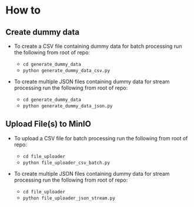 # How to
## Create dummy data

- To create a CSV file containing dummy data for batch processing run the following from root of repo:
    - `cd generate_dummy_data`
    - `python generate_dummy_data_csv.py`

- To create multiple JSON files containing dummy data for stream processing run the following from root of repo:
    - `cd generate_dummy_data`
    - `python generate_dummy_data_json.py`


## Upload File(s) to MinIO

- To upload a CSV file for batch processing run the following from root of repo:
    - `cd file_uploader`
    - `python file_uploader_csv_batch.py`

- To create multiple JSON files containing dummy data for stream processing run the following from root of repo:
    - `cd file_uploader`
    - `python file_uploader_json_stream.py`